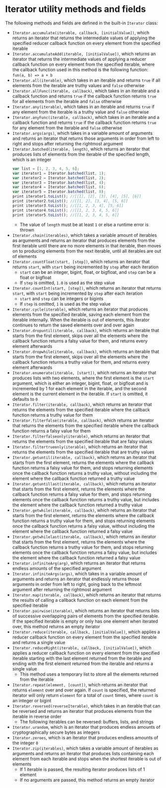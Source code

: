 # Iterator utility methods and fields

The following methods and fields are defined in the built-in `Iterator` class:
- `Iterator.accumulate(iterable, callback, [initialValue])`, which returns an iterator that returns the intermediate values of applying the specified reducer callback function on every element from the specified iterable
- `Iterator.accumulateAdd(iterable, [initialValue])`, which returns an iterator that returns the intermediate values of applying a reducer callback function on every element from the specified iterable, where the callback function used in this method is the following function: `fun(a, b) => a + b`
- `Iterator.all(iterable)`, which takes in an iterable and returns `true` if all elements from the iterable are truthy values and `false` otherwise
- `Iterator.allFunc(iterable, callback)`, which takes in an iterable and a callback function and returns `true` if the callback function returns `true` for all elements from the iterable and `false` otherwise
- `Iterator.any(iterable)`, which takes in an iterable and returns `true` if any element from the iterable is a truthy value and `false` otherwise
- `Iterator.anyFunc(iterable, callback)`, which takes in an iterable and a callback function and returns `true` if the callback function returns `true` for any element from the iterable and `false` otherwise
- `Iterator.args(args)`, which takes in a variable amount of arguments and returns an iterator that returns those arguments in order from left to right and stops after returning the rightmost argument
- `Iterator.batched(iterable, length)`, which returns an iterator that produces lists of elements from the iterable of the specified length, which is an integer
    ```js
    var list = [1, 2, 3, 4, 5, 6];
    var iterator1 = Iterator.batched(list, 1);
    var iterator2 = Iterator.batched(list, 2);
    var iterator3 = Iterator.batched(list, 4);
    var iterator4 = Iterator.batched(list, 6);
    var iterator5 = Iterator.batched(list, 8);
    print iterator1.toList(); //[[1], [2], [3], [4], [5], [6]]
    print iterator2.toList(); //[[1, 2], [3, 4], [5, 6]]
    print iterator3.toList(); //[[1, 2, 3, 4], [5, 6]]
    print iterator4.toList(); //[[1, 2, 3, 4, 5, 6]]
    print iterator5.toList(); //[[1, 2, 3, 4, 5, 6]]
    ```
    - The value of `length` must be at least `1` or else a runtime error is thrown
- `Iterator.chain(iterables)`, which takes a variable amount of iterables as arguments and returns an iterator that produces elements from the first iterable until there are no more elements in that iterable, then moves on to producing elements from the next iterable, until all iterables are out of elements
- `Iterator.countFloat(start, [step])`, which returns an iterator that returns `start`, with `start` being incremented by `step` after each iteration
    - `start` can be an integer, bigint, float, or bigfloat, and `step` can be a float or bigfloat
    - If `step` is omitted, `1.0` is used as the step value
- `Iterator.countInt(start, [step])`, which returns an iterator that returns `start`, with `start` being incremented by `step` after each iteration
    - `start` and `step` can be integers or bigints
    - If `step` is omitted, `1` is used as the step value
- `Iterator.cycle(iterable)`, which returns an iterator that produces elements from the specified iterable, saving each element from the iterable internally. When the iterable is out of elements, this iterator continues to return the saved elements over and over again
- `Iterator.dropuntil(iterable, callback)`, which returns an iterable that starts from the first element, skips over all the elements where the callback function returns a falsy value for them, and returns every element afterwards
- `Iterator.dropwhile(iterable, callback)`, which returns an iterable that starts from the first element, skips over all the elements where the callback function returns a truthy value for them, and returns every element afterwards
- `Iterator.enumerate(iterable, [start])`, which returns an iterator that produces lists with two elements, where the first element is the `start` argument, which is either an integer, bigint, float, or bigfloat and is incremented by 1 for each element in the iterable, and the second element is the current element in the iterable. If `start` is omitted, it defaults to `0`
- `Iterator.filter(iterable, callback)`, which returns an iterator that returns the elements from the specified iterable where the callback function returns a truthy value for them
- `Iterator.filterfalse(iterable, callback)`, which returns an iterator that returns the elements from the specified iterable where the callback function returns a falsy value for them
- `Iterator.filterfalseonly(iterable)`, which returns an iterator that returns the elements from the specified iterable that are falsy values
- `Iterator.filtertrueonly(iterable)`, which returns an iterator that returns the elements from the specified iterable that are truthy values
- `Iterator.getuntil(iterable, callback)`, which returns an iterator that starts from the first element, returns the elements where the callback function returns a falsy value for them, and stops returning elements once the callback function returns a truthy value, without including the element where the callback function returned a truthy value
- `Iterator.getuntillast(iterable, callback)`, which returns an iterator that starts from the first element, returns the elements where the callback function returns a falsy value for them, and stops returning elements once the callback function returns a truthy value, but includes the element where the callback function returned a truthy value
- `Iterator.getwhile(iterable, callback)`, which returns an iterator that starts from the first element, returns the elements where the callback function returns a truthy value for them, and stops returning elements once the callback function returns a falsy value, without including the element where the callback function returned a falsy value
- `Iterator.getwhilelast(iterable, callback)`, which returns an iterator that starts from the first element, returns the elements where the callback function returns a truthy value for them, and stops returning elements once the callback function returns a falsy value, but includes the element where the callback function returned a falsy value
- `Iterator.infiniteArg(arg)`, which returns an iterator that returns endless amounts of the specified argument
- `Iterator.infiniteArgs(args)`, which takes in a variable amount of arguments and returns an iterator that endlessly returns those arguments in order from left to right, going back to the leftmost argument after returning the rightmost argument
- `Iterator.map(iterable, callback)`, which returns an iterator that returns the results of calling a callback function on each element from the specified iterable
- `Iterator.pairwise(iterable)`, which returns an iterator that returns lists of successive overlapping pairs of elements from the specified iterable. If the specified iterable is empty or only has one element when iterated over, this method returns an empty iterator
- `Iterator.reduce(iterable, callback, [initialValue])`, which applies a reducer callback function on every element from the specified iterable and returns a single value
- `Iterator.reduceRight(iterable, callback, [initialValue])`, which applies a reducer callback function on every element from the specified iterable starting with the last element returned from the iterable and ending with the first element returned from the iterable and returns a single value
    - This method uses a temporary list to store all the elements returned from the iterable
- `Iterator.repeat(element, [count])`, which returns an iterator that returns `element` over and over again. If `count` is specified, the returned iterator will only return `element` for a total of `count` times, where `count` is an integer or bigint
- `Iterator.reversed(reverseIterable)`, which takes in an iterable that can be reversed and returns an iterator that produces elements from the iterable in reverse order
    - The following iterables can be reversed: buffers, lists, and strings
- `Iterator.urandom`, which is an iterator that produces endless amounts of cryptographically secure bytes as integers
- `Iterator.zeroes`, which is an iterator that produces endless amounts of the integer `0`
- `Iterator.zip(iterables)`, which takes a variable amount of iterables as arguments and returns an iterator that produces lists containing each element from each iterable and stops when the shortest iterable is out of elements
    - If 1 iterable is passed, the resulting iterator produces lists of 1 element
    - If no arguments are passed, this method returns an empty iterator
